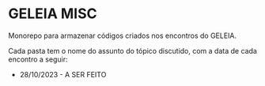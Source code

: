 # GELEIA MISC

Monorepo para armazenar códigos criados nos encontros do GELEIA.

Cada pasta tem o nome do assunto do tópico discutido, com a data de cada encontro a seguir:

- 28/10/2023 - A SER FEITO
